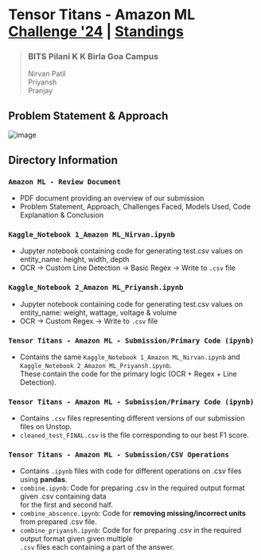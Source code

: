 # Tensor Titans - Amazon ML [Challenge '24](https://unstop.com/hackathons/amazon-ml-challenge-amazon-1100713/coding-challenge/200089) | [Standings](https://unstop.com/hackathons/amazon-ml-challenge-amazon-1100713/coding-challenge/200089)
> ### BITS Pilani K K Birla Goa Campus <br>
> Nirvan Patil  <br>
> Priyansh <br>
> Pranjay

## Problem Statement & Approach
![image](https://github.com/user-attachments/assets/1e8d218e-6669-4cef-b6a0-992168af053c)


## Directory Information

### `Amazon ML - Review Document`
* PDF document providing an overview of our submission
* Problem Statement, Approach, Challenges Faced, Models Used, Code Explanation & Conclusion

### `Kaggle_Notebook 1_Amazon ML_Nirvan.ipynb`
* Jupyter notebook containing code for generating test.csv values on entity_name: height, width, depth
* OCR -> Custom Line Detection -> Basic Regex -> Write to `.csv` file

### `Kaggle_Notebook 2_Amazon ML_Priyansh.ipynb`
* Jupyter notebook containing code for generating test.csv values on entity_name: weight, wattage, voltage & volume
* OCR -> Custom Regex -> Write to `.csv` file

### `Tensor Titans - Amazon ML - Submission/Primary Code (ipynb)`
* Contains the same `Kaggle_Notebook 1_Amazon ML_Nirvan.ipynb` and `Kaggle_Notebook 2_Amazon ML_Priyansh.ipynb`. <br>
These contain the code for the primary logic (OCR + Regex + Line Detection).

### `Tensor Titans - Amazon ML - Submission/Primary Code (ipynb)`
* Contains `.csv` files representing different versions of our submission files on Unstop.
* `cleaned_test_FINAL.csv` is the file corresponding to our best F1 score.

### `Tensor Titans - Amazon ML - Submission/CSV Operations`
* Contains `.ipynb` files with code for different operations on .csv files using **pandas**.
* `combine.ipynb`: Code for preparing .csv in the required output format given .csv containing data <br>
for the first and second half.
* `combine_abscence.ipynb`: Code for **removing missing/incorrect units** from prepared .csv file.
* `combine_priyansh.ipynb`: Code for for preparing .csv in the required output format given given multiple <br>
`.csv` files each containing a part of the answer.
